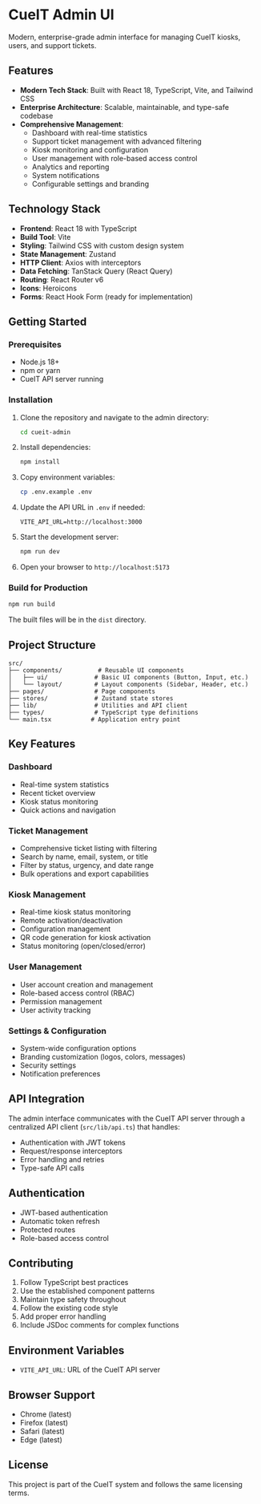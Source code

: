 # CueIT Admin UI

Modern, enterprise-grade admin interface for managing CueIT kiosks, users, and support tickets.

## Features

- **Modern Tech Stack**: Built with React 18, TypeScript, Vite, and Tailwind CSS
- **Enterprise Architecture**: Scalable, maintainable, and type-safe codebase
- **Comprehensive Management**: 
  - Dashboard with real-time statistics
  - Support ticket management with advanced filtering
  - Kiosk monitoring and configuration
  - User management with role-based access control
  - Analytics and reporting
  - System notifications
  - Configurable settings and branding

## Technology Stack

- **Frontend**: React 18 with TypeScript
- **Build Tool**: Vite
- **Styling**: Tailwind CSS with custom design system
- **State Management**: Zustand
- **HTTP Client**: Axios with interceptors
- **Data Fetching**: TanStack Query (React Query)
- **Routing**: React Router v6
- **Icons**: Heroicons
- **Forms**: React Hook Form (ready for implementation)

## Getting Started

### Prerequisites

- Node.js 18+
- npm or yarn
- CueIT API server running

### Installation

1. Clone the repository and navigate to the admin directory:
   ```bash
   cd cueit-admin
   ```

2. Install dependencies:
   ```bash
   npm install
   ```

3. Copy environment variables:
   ```bash
   cp .env.example .env
   ```

4. Update the API URL in `.env` if needed:
   ```
   VITE_API_URL=http://localhost:3000
   ```

5. Start the development server:
   ```bash
   npm run dev
   ```

6. Open your browser to `http://localhost:5173`

### Build for Production

```bash
npm run build
```

The built files will be in the `dist` directory.

## Project Structure

```
src/
├── components/          # Reusable UI components
│   ├── ui/             # Basic UI components (Button, Input, etc.)
│   └── layout/         # Layout components (Sidebar, Header, etc.)
├── pages/              # Page components
├── stores/             # Zustand state stores
├── lib/                # Utilities and API client
├── types/              # TypeScript type definitions
└── main.tsx           # Application entry point
```

## Key Features

### Dashboard
- Real-time system statistics
- Recent ticket overview
- Kiosk status monitoring
- Quick actions and navigation

### Ticket Management
- Comprehensive ticket listing with filtering
- Search by name, email, system, or title
- Filter by status, urgency, and date range
- Bulk operations and export capabilities

### Kiosk Management
- Real-time kiosk status monitoring
- Remote activation/deactivation
- Configuration management
- QR code generation for kiosk activation
- Status monitoring (open/closed/error)

### User Management
- User account creation and management
- Role-based access control (RBAC)
- Permission management
- User activity tracking

### Settings & Configuration
- System-wide configuration options
- Branding customization (logos, colors, messages)
- Security settings
- Notification preferences

## API Integration

The admin interface communicates with the CueIT API server through a centralized API client (`src/lib/api.ts`) that handles:

- Authentication with JWT tokens
- Request/response interceptors
- Error handling and retries
- Type-safe API calls

## Authentication

- JWT-based authentication
- Automatic token refresh
- Protected routes
- Role-based access control

## Contributing

1. Follow TypeScript best practices
2. Use the established component patterns
3. Maintain type safety throughout
4. Follow the existing code style
5. Add proper error handling
6. Include JSDoc comments for complex functions

## Environment Variables

- `VITE_API_URL`: URL of the CueIT API server

## Browser Support

- Chrome (latest)
- Firefox (latest)
- Safari (latest)
- Edge (latest)

## License

This project is part of the CueIT system and follows the same licensing terms.
